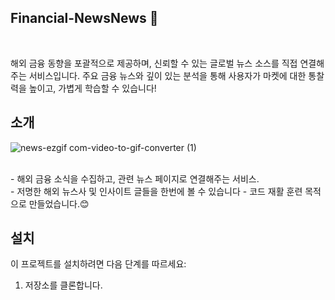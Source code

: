 ## Financial-NewsNews 📰

<br>

해외 금융 동향을 포괄적으로 제공하며, 신뢰할 수 있는 글로벌 뉴스 소스를 직접 연결해주는 서비스입니다. 주요 금융 뉴스와 깊이 있는 분석을 통해 사용자가 마켓에 대한 통찰력을 높이고, 가볍게 학습할 수 있습니다!


## 소개
![news-ezgif com-video-to-gif-converter (1)](https://github.com/JODAHANI/News-Financial/assets/58819544/69dd9f91-89c6-4f1c-b8a6-1455653a3994)

<br>
-   해외 금융 소식을 수집하고, 관련 뉴스 페이지로 연결해주는 서비스.<br>
-   저명한 해외 뉴스사 및 인사이트 글들을 한번에 볼 수 있습니다
-   코드 재활 훈련 목적으로 만들었습니다.😊<br>



## 설치

이 프로젝트를 설치하려면 다음 단계를 따르세요:

1. 저장소를 클론합니다.
